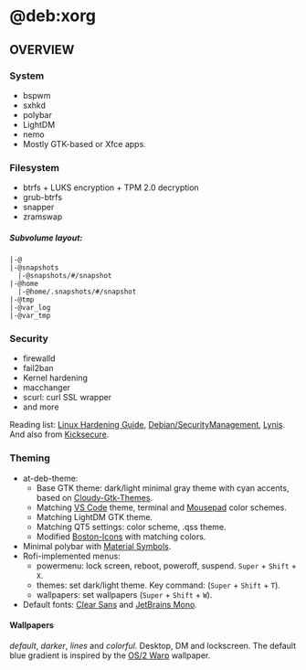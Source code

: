 # @deb:xorg

## OVERVIEW

### System

* bspwm
* sxhkd
* polybar
* LightDM
* nemo
* Mostly GTK-based or Xfce apps.

### Filesystem

* btrfs + LUKS encryption + TPM 2.0 decryption
* grub-btrfs
* snapper
* zramswap

##### Subvolume layout:

```
|-@
|-@snapshots
  |-@snapshots/#/snapshot
|-@home
  |-@home/.snapshots/#/snapshot
|-@tmp
|-@var_log
|-@var_tmp
```

### Security

* firewalld
* fail2ban
* Kernel hardening
* macchanger
* scurl: curl SSL wrapper
* and more

Reading list: [Linux Hardening Guide](https://madaidans-insecurities.github.io/guides/linux-hardening.html), [Debian/SecurityManagement](https://wiki.debian.org/SecurityManagement), [Lynis](lynis). And also from [Kicksecure]([kicksecure](https://github.com/Kicksecure)).

### Theming

* at-deb-theme:
  * Base GTK theme: dark/light minimal gray theme with cyan accents, based on [Cloudy-Gtk-Themes](https://github.com/i-mint/Cloudy).
  * Matching [VS Code](vscode) theme, terminal and [Mousepad](mousepad) color schemes.
  * Matching LightDM GTK theme.
  * Matching QT5 settings: color scheme, .qss theme.
  * Modified [Boston-Icons](https://github.com/thecheis/Boston-Icons) with matching colors.
* Minimal polybar with [Material Symbols](https://fonts.google.com/icons).
* Rofi-implemented menus:
  * powermenu: lock screen, reboot, poweroff, suspend.  `Super` + `Shift` + `X`.
  * themes: set dark/light theme. Key command: (`Super` + `Shift` + `T`).
  * wallpapers: set wallpapers (`Super` + `Shift` + `W`).
* Default fonts: [Clear Sans](https://github.com/intel/clear-sans) and [JetBrains Mono](https://github.com/JetBrains/JetBrainsMono).

#### Wallpapers

*default*, *darker*, *lines* and *colorful*.
Desktop, DM and lockscreen. The default blue gradient is inspired by the [OS/2 Warp](https://en.wikipedia.org/wiki/OS/2) wallpaper.